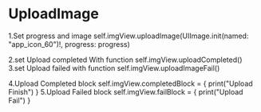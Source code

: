 # UploadImage

1.Set progress and image
self.imgView.uploadImage(UIImage.init(named: "app_icon_60")!, progress: progress)
  
2.set Upload completed With function
        self.imgView.uploadCompleted()
3.set Upload failed with function
        self.imgView.uploadImageFail()
        
4.Upload Completed block
     self.imgView.completedBlock = {
          print("Upload Finish")
      }
5.Upload Failed block
    self.imgView.failBlock = {
          print("Upload Fail")
    }
